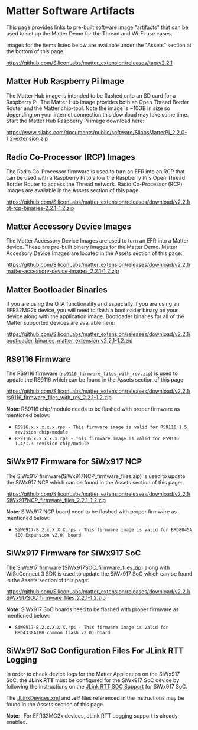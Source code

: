 # Matter Software Artifacts

This page provides links to pre-built software image "artifacts" that can be
used to set up the Matter Demo for the Thread and Wi-Fi use cases.

Images for the items listed below are available under the "Assets" section at the bottom of this page:

<https://github.com/SiliconLabs/matter_extension/releases/tag/v2.2.1>

## Matter Hub Raspberry Pi Image

The Matter Hub image is intended to be flashed onto an SD card for a Raspberry
Pi. The Matter Hub Image provides both an Open Thread Border Router and the
Matter chip-tool. Note the image is ~10GB in size so depending on your internet
connection this download may take some time. Start the Matter Hub Raspberry Pi
image download here:

https://www.silabs.com/documents/public/software/SilabsMatterPi_2.2.0-1.2-extension.zip

## Radio Co-Processor (RCP) Images

The Radio Co-Processor firmware is used to turn an EFR into an RCP that can be
used with a Raspberry Pi to allow the Raspberry Pi's Open Thread Border Router
to access the Thread network. Radio Co-Processor (RCP) images are available in
the Assets section of this page:

https://github.com/SiliconLabs/matter_extension/releases/download/v2.2.1/ot-rcp-binaries-2.2.1-1.2.zip

## Matter Accessory Device Images

The Matter Accessory Device Images are used to turn an EFR into a Matter device.
These are pre-built binary images for the Matter Demo. Matter Accessory Device
Images are located in the Assets section of this page:

https://github.com/SiliconLabs/matter_extension/releases/download/v2.2.1/matter-accessory-device-images_2.2.1-1.2.zip

## Matter Bootloader Binaries

If you are using the OTA functionality and especially if you are using an
EFR32MG2x device, you will need to flash a bootloader binary on your device along
with the application image. Bootloader binaries for all of the Matter supported
devices are available here:

https://github.com/SiliconLabs/matter_extension/releases/download/v2.2.1/bootloader_binaries_matter_extension_v2.2.1-1.2.zip

## RS9116 Firmware

The RS9116 firmware (`rs9116_firmware_files_with_rev.zip`) is used to update the RS9116 which can be found in the Assets section of this page:

https://github.com/SiliconLabs/matter_extension/releases/download/v2.2.1/rs9116_firmware_files_with_rev_2.2.1-1.2.zip

**Note**:
RS9116 chip/module needs to be flashed with proper firmware as mentioned below:

- `RS916.x.x.x.x.x.rps - This firmware image is valid for RS9116 1.5 revision chip/module`
- `RS9116.x.x.x.x.x.rps - This firmware image is valid for RS9116 1.4/1.3 revision chip/module`

## SiWx917 Firmware for SiWx917 NCP

The SiWx917 firmware(SiWx917NCP_firmware_files.zip) is used to update the SiWx917 NCP which can be found in the Assets section of this page:

https://github.com/SiliconLabs/matter_extension/releases/download/v2.2.1/SiWx917NCP_firmware_files_2.2.1-1.2.zip

**Note**:
SiWx917 NCP board need to be flashed with proper firmware as mentioned below:

- `SiWG917-B.2.x.X.X.X.rps - This firmware image is valid for BRD8045A (B0 Expansion v2.0) board`

## SiWx917 Firmware for SiWx917 SoC

The SiWx917 firmware (SiWx917SOC_firmware_files.zip) along with WiSeConnect 3 SDK is used to update the SiWx917 SoC which can be found in the Assets section of this page:

https://github.com/SiliconLabs/matter_extension/releases/download/v2.2.1/SiWx917SOC_firmware_files_2.2.1-1.2.zip

**Note**:
SiWx917 SoC boards need to be flashed with proper firmware as mentioned below:

- `SiWG917-B.2.x.X.X.X.rps - This firmware image is valid for BRD4338A(B0 common flash v2.0) board`

## SiWx917 SoC Configuration Files For JLink RTT Logging

In order to check device logs for the Matter Application on the SiWx917 SoC, the **JLink RTT** must be configured for the SiWx917 SoC device by following the instructions on the [JLink RTT SOC Support](/matter/<docspace-docleaf-version>/matter-wifi-enabling-features/jlink-soc-setup) for SiWx917 SoC.

The [JLinkDevices.xml](https://github.com/SiliconLabs/matter_extension/releases/download/v2.2.1/JLinkDevices.xml) and **.elf** files referenced in the instructions may be found in the Assets section of this page.

**Note**:- For EFR32MG2x devices, JLink RTT Logging support is already enabled.
